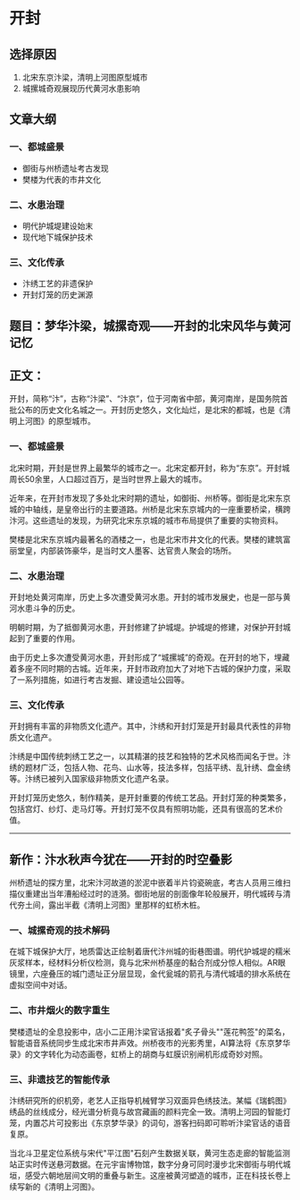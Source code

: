 # 开封

## 选择原因
1. 北宋东京汴梁，清明上河图原型城市
2. 城摞城奇观展现历代黄河水患影响

## 文章大纲
### 一、都城盛景
- 御街与州桥遗址考古发现
- 樊楼为代表的市井文化

### 二、水患治理
- 明代护城堤建设始末
- 现代地下城保护技术

### 三、文化传承
- 汴绣工艺的非遗保护
- 开封灯笼的历史渊源

## 题目：梦华汴梁，城摞奇观——开封的北宋风华与黄河记忆

## 正文：

开封，简称“汴”，古称“汴梁”、“汴京”，位于河南省中部，黄河南岸，是国务院首批公布的历史文化名城之一。开封历史悠久，文化灿烂，是北宋的都城，也是《清明上河图》的原型城市。

### 一、都城盛景

北宋时期，开封是世界上最繁华的城市之一。北宋定都开封，称为“东京”。开封城周长50余里，人口超过百万，是当时世界上最大的城市。

近年来，在开封市发现了多处北宋时期的遗址，如御街、州桥等。御街是北宋东京城的中轴线，是皇帝出行的主要道路。州桥是北宋东京城内的一座重要桥梁，横跨汴河。这些遗址的发现，为研究北宋东京城的城市布局提供了重要的实物资料。

樊楼是北宋东京城内最著名的酒楼之一，也是北宋市井文化的代表。樊楼的建筑富丽堂皇，内部装饰豪华，是当时文人墨客、达官贵人聚会的场所。

### 二、水患治理

开封地处黄河南岸，历史上多次遭受黄河水患。开封的城市发展史，也是一部与黄河水患斗争的历史。

明朝时期，为了抵御黄河水患，开封修建了护城堤。护城堤的修建，对保护开封城起到了重要的作用。

由于历史上多次遭受黄河水患，开封形成了“城摞城”的奇观。在开封的地下，埋藏着多座不同时期的古城。近年来，开封市政府加大了对地下古城的保护力度，采取了一系列措施，如进行考古发掘、建设遗址公园等。

### 三、文化传承

开封拥有丰富的非物质文化遗产。其中，汴绣和开封灯笼是开封最具代表性的非物质文化遗产。

汴绣是中国传统刺绣工艺之一，以其精湛的技艺和独特的艺术风格而闻名于世。汴绣的题材广泛，包括人物、花鸟、山水等，技法多样，包括平绣、乱针绣、盘金绣等。汴绣已被列入国家级非物质文化遗产名录。

开封灯笼历史悠久，制作精美，是开封重要的传统工艺品。开封灯笼的种类繁多，包括宫灯、纱灯、走马灯等。开封灯笼不仅具有照明功能，还具有很高的艺术价值。

---
## 新作：汴水秋声今犹在——开封的时空叠影

州桥遗址的探方里，北宋汴河故道的淤泥中嵌着半片钧瓷碗底，考古人员用三维扫描仪重建出当年漕船经过时的涟漪。御街地层的剖面像年轮般展开，明代城砖与清代夯土间，露出半截《清明上河图》里那样的虹桥木桩。

### 一、城摞奇观的技术解码

在城下城保护大厅，地质雷达正绘制着唐代汴州城的街巷图谱。明代护城堤的糯米灰浆样本，经材料分析仪检测，竟与北宋州桥基座的黏合剂成分惊人相似。AR眼镜里，六座叠压的城门遗址正分层显现，金代瓮城的箭孔与清代城墙的排水系统在虚拟空间中对话。

### 二、市井烟火的数字重生

樊楼遗址的全息投影中，店小二正用汴梁官话报着"炙子骨头""莲花鸭签"的菜名，智能语音系统同步生成北宋市井声效。州桥夜市的光影秀里，AI算法将《东京梦华录》的文字转化为动态画卷，虹桥上的胡商与虹膜识别闸机形成奇妙对照。

### 三、非遗技艺的智能传承

汴绣研究所的织机旁，老艺人正指导机械臂学习双面异色绣技法。某幅《瑞鹤图》绣品的丝线成分，经光谱分析竟与故宫藏画的颜料完全一致。清明上河园的智能灯笼，内置芯片可投影出《东京梦华录》的词句，游客扫码即可聆听汴梁官话的语音复原。

当北斗卫星定位系统与宋代"平江图"石刻产生数据关联，黄河生态走廊的智能监测站正实时传送悬河数据。在元宇宙博物馆，数字分身可同时漫步北宋御街与明代城垣，感受六朝地层间文明的重叠与新生。这座被黄河塑造的城市，正在科技长卷上续写新的《清明上河图》。